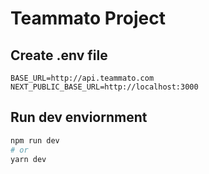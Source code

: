 # Teammato Project

## Create .env file
```
BASE_URL=http://api.teammato.com
NEXT_PUBLIC_BASE_URL=http://localhost:3000
```

## Run dev enviornment

```bash
npm run dev
# or
yarn dev
```